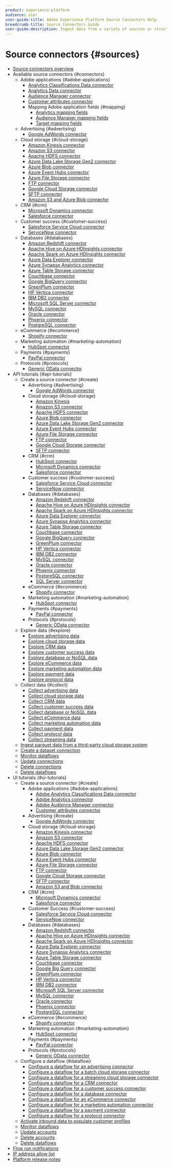```yaml
---
product: experience-platform
audience: user
user-guide-title: Adobe Experience Platform Source Connectors Help
breadcrumb-title: Source Connectors Guide
user-guide-description: Ingest data from a variety of sources or structure, label, and enhance already ingested data.
---
```


# Source connectors {#sources}

- [Source connectors overview](home.md)
- Available source connectors {#connectors}
  - Adobe applications {#adobe-applications}
    - [Analytics Classifications Data connector](connectors/adobe-applications/classifications.md)
    - [Analytics Data connector](connectors/adobe-applications/analytics.md)
    - [Audience Manager connector](connectors/adobe-applications/audience-manager.md)
    - [Customer attributes connector](connectors/adobe-applications/customer-attributes.md)
    - Mapping Adobe application fields {#mapping}
      - [Analytics mapping fields](connectors/adobe-applications/mapping/analytics.md)
      - [Audience Manager mapping fields](connectors/adobe-applications/mapping/audience-manager.md)
      - [Target mapping fields](connectors/adobe-applications/mapping/target.md)
  - Advertising {#advertising}
    - [Google AdWords connector](connectors/advertising/ads.md)
  - Cloud storage {#cloud-storage}
    - [Amazon Kinesis connector](connectors/cloud-storage/kinesis.md)
    - [Amazon S3 connector](connectors/cloud-storage/s3.md)
    - [Apache HDFS connector](connectors/cloud-storage/hdfs.md)
    - [Azure Data Lake Storage Gen2 connector](connectors/cloud-storage/adls-gen2.md)
    - [Azure Blob connector](connectors/cloud-storage/blob.md)
    - [Azure Event Hubs connector](connectors/cloud-storage/eventhub.md)
    - [Azure File Storage connector](connectors/cloud-storage/azure-file-storage.md)
    - [FTP connector](connectors/cloud-storage/ftp.md)
    - [Google Cloud Storage connector](connectors/cloud-storage/google-cloud-storage.md)
    - [SFTP connector](connectors/cloud-storage/sftp.md)
    - [Amazon S3 and Azure Blob connector](connectors/cloud-storage/blob-s3.md)
  - CRM {#crm}
    - [Microsoft Dynamics connector](connectors/crm/ms-dynamics.md)
    - [Salesforce connector](connectors/crm/salesforce.md)
  - Customer success {#customer-success}
    - [Salesforce Service Cloud connector](connectors/customer-success/salesforce-service-cloud.md)
    - [ServiceNow connector](connectors/customer-success/servicenow.md)
  - Databases {#databases}
    - [Amazon Redshift connector](connectors/databases/redshift.md)
    - [Apache Hive on Azure HDInsights connector](connectors/databases/hive.md)
    - [Apache Spark on Azure HDInsights connector](connectors/databases/spark.md)
    - [Azure Data Explorer connector](connectors/databases/data-explorer.md)
    - [Azure Synapse Analytics connector](connectors/databases/synapse-analytics.md)
    - [Azure Table Storage connector](connectors/databases/ats.md)
    - [Couchbase connector](connectors/databases/couchbase.md)
    - [Google BigQuery connector](connectors/databases/bigquery.md)
    - [GreenPlum connector](connectors/databases/greenplum.md)
    - [HP Vertica connector](connectors/databases/hp-vertica.md)
    - [IBM DB2 connector](connectors/databases/ibm-db2.md)
    - [Microsoft SQL Server connector](connectors/databases/sql-server.md)
    - [MySQL connector](connectors/databases/mysql.md)
    - [Oracle connector](connectors/databases/oracle.md)
    - [Phoenix connector](connectors/databases/phoenix.md)
    - [PostgreSQL connector](connectors/databases/postgres.md)
  - eCommerce {#ecommerce}
    - [Shopify connector](connectors/ecommerce/shopify.md)
  - Marketing automation {#marketing-automation}
    - [HubSpot connector](connectors/marketing-automation/hubspot.md)
  - Payments {#payments}
    - [PayPal connector](connectors/payments/paypal.md)
  - Protocols {#protocols}
    - [Generic OData connector](connectors/protocols/odata.md)
- API tutorials {#api-tutorials}
  - Create a source connector {#create}
    - Advertising {#advertising}
      - [Google AdWords connector](tutorials/api/create/advertising/ads.md)
    - Cloud storage {#cloud-storage}
      - [Amazon Kinesis](tutorials/api/create/cloud-storage/kinesis.md)
      - [Amazon S3 connector](tutorials/api/create/cloud-storage/s3.md)
      - [Apache HDFS connector](tutorials/api/create/cloud-storage/hdfs.md)
      - [Azure Blob connector](tutorials/api/create/cloud-storage/blob.md)
      - [Azure Data Lake Storage Gen2 connector](tutorials/api/create/cloud-storage/adls-gen2.md)
      - [Azure Event Hubs connector](tutorials/api/create/cloud-storage/eventhub.md)
      - [Azure File Storage connector](tutorials/api/create/cloud-storage/azure-file-storage.md)
      - [FTP connector](tutorials/api/create/cloud-storage/ftp.md)
      - [Google Cloud Storage connector](tutorials/api/create/cloud-storage/google.md)
      - [SFTP connector](tutorials/api/create/cloud-storage/sftp.md)
    - CRM {#crm}
      - [HubSpot connector](tutorials/api/create/crm/hubspot.md)
      - [Microsoft Dynamics connector](tutorials/api/create/crm/ms-dynamics.md)
      - [Salesforce connector](tutorials/api/create/crm/salesforce.md)
    - Customer success {#customer-success}
      - [Salesforce Service Cloud connector](tutorials/api/create/customer-success/salesforce-service-cloud.md)
      - [ServiceNow connector](tutorials/api/create/customer-success/servicenow.md)
    - Databases {#databases}
      - [Amazon Redshift connector](tutorials/api/create/databases/redshift.md)
      - [Apache Hive on Azure HDInsights connector](tutorials/api/create/databases/hive.md)
      - [Apache Spark on Azure HDInsights connector](tutorials/api/create/databases/spark.md)
      - [Azure Data Explorer connector](tutorials/api/create/databases/data-explorer.md)
      - [Azure Synapse Analytics connector](tutorials/api/create/databases/synapse-analytics.md)
      - [Azure Table Storage connector](tutorials/api/create/databases/ats.md)
      - [Couchbase connector](tutorials/api/create/databases/couchbase.md)
      - [Google BigQuery connector](tutorials/api/create/databases/bigquery.md)
      - [GreenPlum connector](tutorials/api/create/databases/greenplum.md)
      - [HP Vertica connector](tutorials/api/create/databases/hp-vertica.md)
      - [IBM DB2 connector](tutorials/api/create/databases/ibm-db2.md)
      - [MySQL connector](tutorials/api/create/databases/mysql.md)
      - [Oracle connector](tutorials/api/create/databases/oracle.md)
      - [Phoenix connector](tutorials/api/create/databases/phoenix.md)
      - [PostgreSQL connector](tutorials/api/create/databases/postgres.md)
      - [SQL Server connector](tutorials/api/create/databases/sql-server.md)
    - eCommerce {#ecommerce}
      - [Shopify connector](tutorials/api/create/ecommerce/shopify.md)
    - Marketing automation {#marketing-automation}
      - [HubSpot connector](tutorials/api/create/marketing-automation/hubspot.md)
    - Payments {#payments}
      - [PayPal connector](tutorials/api/create/payments/paypal.md)
    - Protocols {#protocols}
      - [Generic OData connector](tutorials/api/create/protocols/odata.md)
  - Explore data {#explore}
    - [Explore advertising data](tutorials/api/explore/advertising.md)
    - [Explore cloud storage data](tutorials/api/explore/cloud-storage.md)
    - [Explore CRM data](tutorials/api/explore/crm.md)
    - [Explore customer success data](tutorials/api/explore/customer-success.md)
    - [Explore database or NoSQL data](tutorials/api/explore/database-nosql.md)
    - [Explore eCommerce data](tutorials/api/explore/ecommerce.md)
    - [Explore marketing automation data](tutorials/api/explore/marketing-automation.md)
    - [Explore payment data](tutorials/api/explore/payments.md)
    - [Explore protocol data](tutorials/api/explore/protocols.md)
  - Collect data {#collect}
    - [Collect advertising data](tutorials/api/collect/advertising.md)
    - [Collect cloud storage data](tutorials/api/collect/cloud-storage.md)
    - [Collect CRM data](tutorials/api/collect/crm.md)
    - [Collect customer success data](tutorials/api/collect/customer-success.md)
    - [Collect database or NoSQL data](tutorials/api/collect/database-nosql.md)
    - [Collect eCommerce data](tutorials/api/collect/ecommerce.md)
    - [Collect marketing automation data](tutorials/api/collect/marketing-automation.md)
    - [Collect payment data](tutorials/api/collect/payments.md)
    - [Collect protocol data](tutorials/api/collect/protocols.md)
    - [Collect streaming data](tutorials/api/collect/streaming.md)
  - [Ingest parquet data from a third-party cloud storage system](tutorials/api/cloud-storage-parquet.md)
  - [Create a dataset connection](tutorials/api/create-dataset-base-connection.md)
  - [Monitor dataflows](tutorials/api/monitor.md)
  - [Update connections](tutorials/api/update.md)
  - [Delete connections](tutorials/api/delete.md)
  - [Delete dataflows](tutorials/api/delete-dataflows.md)
- UI tutorials {#ui-tutorials}
  - Create a source connector {#create}
    - Adobe applications {#adobe-applications}
      - [Adobe Analytics Classifications Data connector](tutorials/ui/create/adobe-applications/classifications.md)
      - [Adobe Analytics connector](tutorials/ui/create/adobe-applications/analytics.md)
      - [Adobe Audience Manager connector](tutorials/ui/create/adobe-applications/audience-manager.md)
      - [Customer attributes connector](tutorials/ui/create/adobe-applications/customer-attributes.md)
    - Advertising {#create}
      - [Google AdWords connector](tutorials/ui/create/advertising/ads.md)
    - Cloud storage {#cloud-storage}
      - [Amazon Kinesis connector](tutorials/ui/create/cloud-storage/kinesis.md)
      - [Amazon S3 connector](tutorials/ui/create/cloud-storage/s3.md)
      - [Apache HDFS connector](tutorials/ui/create/cloud-storage/hdfs.md)
      - [Azure Data Lake Storage Gen2 connector](tutorials/ui/create/cloud-storage/adls-gen2.md)
      - [Azure Blob connector](tutorials/ui/create/cloud-storage/blob.md)
      - [Azure Event Hubs connector](tutorials/ui/create/cloud-storage/eventhub.md)
      - [Azure File Storage connector](tutorials/ui/create/cloud-storage/azure-file-storage.md)
      - [FTP connector](tutorials/ui/create/cloud-storage/ftp.md)
      - [Google Cloud Storage connector](tutorials/ui/create/cloud-storage/google-cloud-storage.md)
      - [SFTP connector](tutorials/ui/create/cloud-storage/sftp.md)
      - [Amazon S3 and Blob connector](tutorials/ui/create/cloud-storage/blob-s3.md)
    - CRM {#crm}
      - [Microsoft Dynamics connector](tutorials/ui/create/crm/dynamics.md)
      - [Salesforce connector](tutorials/ui/create/crm/salesforce.md)
    - Customer Success {#customer-success}
      - [Salesforce Service Cloud connector](tutorials/ui/create/customer-success/salesforce-service-cloud.md)
      - [ServiceNow connector](tutorials/ui/create/customer-success/servicenow.md)
    - Databases {#databases}
      - [Amazon Redshift connector](tutorials/ui/create/databases/redshift.md)
      - [Apache Hive on Azure HDInsights connector](tutorials/ui/create/databases/hive.md)
      - [Apache Spark on Azure HDInsights connector](tutorials/ui/create/databases/spark.md)
      - [Azure Data Explorer connector](tutorials/ui/create/databases/data-explorer.md)
      - [Azure Synapse Analytics connector](tutorials/ui/create/databases/synapse-analytics.md)
      - [Azure Table Storage connector](tutorials/ui/create/databases/ats.md)
      - [Couchbase connector](tutorials/ui/create/databases/couchbase.md)
      - [Google Big Query connector](tutorials/ui/create/databases/bigquery.md)
      - [GreenPlum connector](tutorials/ui/create/databases/greenplum.md)
      - [HP Vertica connector](tutorials/ui/create/databases/hp-vertica.md)
      - [IBM DB2 connector](tutorials/ui/create/databases/ibm-db2.md)
      - [Microsoft SQL Server connector](tutorials/ui/create/databases/sql-server.md)
      - [MySQL connector](tutorials/ui/create/databases/mysql.md)
      - [Oracle connector](tutorials/ui/create/databases/oracle.md)
      - [Phoenix connector](tutorials/ui/create/databases/phoenix.md)
      - [PostgreSQL connector](tutorials/ui/create/databases/postgres.md)
    - eCommerce {#ecommerce}
      - [Shopify connector](tutorials/ui/create/ecommerce/shopify.md)
    - Marketing automation {#marketing-automation}
      - [HubSpot connector](tutorials/ui/create/marketing-automation/hubspot.md)
    - Payments {#payments}
      - [PayPal connector](tutorials/ui/create/payments/paypal.md)
    - Protocols {#protocols}
      - [Generic OData connector](tutorials/ui/create/protocols/odata.md)
  - Configure a dataflow {#dataflow}
    - [Configure a dataflow for an advertising connector](tutorials/ui/dataflow/advertising.md)
    - [Configure a dataflow for a batch cloud storage connector](tutorials/ui/dataflow/batch/cloud-storage.md)
    - [Configure a dataflow for a streaming cloud storage connector](tutorials/ui/dataflow/streaming/cloud-storage-streaming.md)
    - [Configure a dataflow for a CRM connector](tutorials/ui/dataflow/crm.md)
    - [Configure a dataflow for a customer success connector](tutorials/ui/dataflow/customer-success.md)
    - [Configure a dataflow for a database connector](tutorials/ui/dataflow/databases.md)
    - [Configure a dataflow for an eCommerce connector](tutorials/ui/dataflow/ecommerce.md)
    - [Configure a dataflow for a marketing automation connector](tutorials/ui/dataflow/marketing-automation.md)
    - [Configure a dataflow for a payment connector](tutorials/ui/dataflow/payments.md)
    - [Configure a dataflow for a protocol connector](tutorials/ui/dataflow/protocols.md)
  - [Activate inbound data to populate customer profiles](tutorials/ui/profile.md)
  - [Monitor dataflows](tutorials/ui/monitor.md)
  - [Update accounts](tutorials/ui/update.md)
  - [Delete accounts](tutorials/ui/delete-accounts.md)
  - [Delete dataflows](tutorials/ui/delete.md)
- [Flow run notifications](notifications.md)
- [IP address allow list](ip-address-allow-list.md)
- [Platform release notes](https://www.adobe.com/go/platform-release-notes-en)
